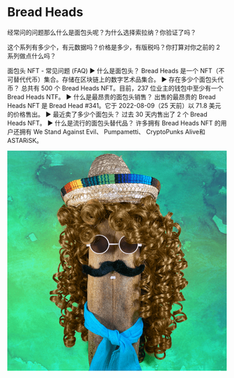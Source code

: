 # Bread Heads

经常问的问题那么什么是面包头呢？为什么选择索拉纳？你验证了吗？

这个系列有多少个，有元数据吗？价格是多少，有版税吗？你打算对你之前的 2 系列做点什么吗？

面包头 NFT - 常见问题 (FAQ)
▶ 什么是面包头？
Bread Heads 是一个 NFT（不可替代代币）集合。存储在区块链上的数字艺术品集合。
▶ 存在多少个面包头代币？
总共有 500 个 Bread Heads NFT。目前，237 位业主的钱包中至少有一个 Bread Heads NTF。
▶ 什么是最昂贵的面包头销售？
出售的最昂贵的 Bread Heads NFT 是 Bread Head #341。它于 2022-08-09（25 天前）以 71.8 美元的价格售出。
▶ 最近卖了多少个面包头？
过去 30 天内售出了 2 个 Bread Heads NFT。
▶ 什么是流行的面包头替代品？
许多拥有 Bread Heads NFT 的用户还拥有 We Stand Against Evil、 Pumpametti、 CryptoPunks Alive和 ASTARiSK。

![NFT](微信截图_20220902131830.png)


